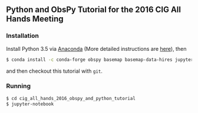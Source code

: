 ## Python and ObsPy Tutorial for the 2016 CIG All Hands Meeting

### Installation

Install Python 3.5 via [Anaconda](https://www.continuum.io/downloads)
(More detailed instructions are [here](https://github.com/obspy/obspy/wiki/Installation-via-Anaconda)), then

```bash
$ conda install -c conda-forge obspy basemap basemap-data-hires jupyter
```

and then checkout this tutorial with `git`.

### Running

```bash
$ cd cig_all_hands_2016_obspy_and_python_tutorial
$ jupyter-notebook
```
